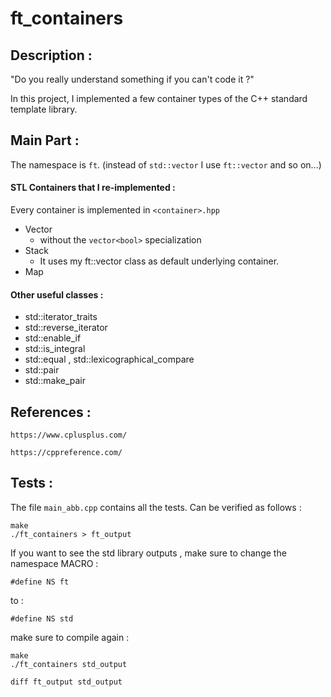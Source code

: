 # ft_containers


## Description :
"Do you really understand something if you can't code it ?"

In this project, I implemented a few container types of the C++ standard template
library.

## Main Part :

The namespace is ```ft```. (instead of ```std::vector``` I use ```ft::vector``` and so on...)

#### STL Containers that I re-implemented :
Every container is implemented in ```<container>.hpp```
* Vector
    * without the ```vector<bool>``` specialization
* Stack
    * It uses my ft::vector class as default underlying container.
* Map

#### Other useful classes :
* std::iterator_traits
* std::reverse_iterator
* std::enable_if
* std::is_integral
* std::equal , std::lexicographical_compare
* std::pair
* std::make_pair

## References :

```https://www.cplusplus.com/```


```https://cppreference.com/```

## Tests :
The file ```main_abb.cpp``` contains all the tests. Can be verified as follows :

    make
    ./ft_containers > ft_output

If you want to see the std library outputs , make sure to change the namespace MACRO :

    #define NS ft

to :

    #define NS std

make sure to compile again :

    make 
    ./ft_containers std_output

    diff ft_output std_output
